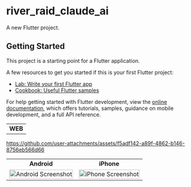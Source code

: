 # river_raid_claude_ai

A new Flutter project.

## Getting Started

This project is a starting point for a Flutter application.

A few resources to get you started if this is your first Flutter project:

- [Lab: Write your first Flutter app](https://docs.flutter.dev/get-started/codelab)
- [Cookbook: Useful Flutter samples](https://docs.flutter.dev/cookbook)

For help getting started with Flutter development, view the
[online documentation](https://docs.flutter.dev/), which offers tutorials,
samples, guidance on mobile development, and a full API reference.


<table style="width:100%; table-layout:fixed;">
    <tr>
        <td colspan="2" align="center">
          <strong>WEB</strong>
        </td>
    </tr>
</table>

https://github.com/user-attachments/assets/f5adf142-a89f-4862-b146-8756eb566d66

<table style="width:100%; table-layout:fixed;">
    <tr>
        <td align="center"><strong>Android</strong></td>
        <td align="center"><strong>iPhone</strong></td>
    </tr>
    <tr>
        <td align="center">
            <img src="https://github.com/user-attachments/assets/6563ebdd-82c5-42da-950c-782d15af8370" alt="Android Screenshot" width="100%">
        </td>
        <td align="center">
            <img src="https://github.com/user-attachments/assets/b2e7bf31-9f86-425f-8629-9c9343e8e033" alt="iPhone Screenshot" width="100%">
        </td>
    </tr>
</table>

